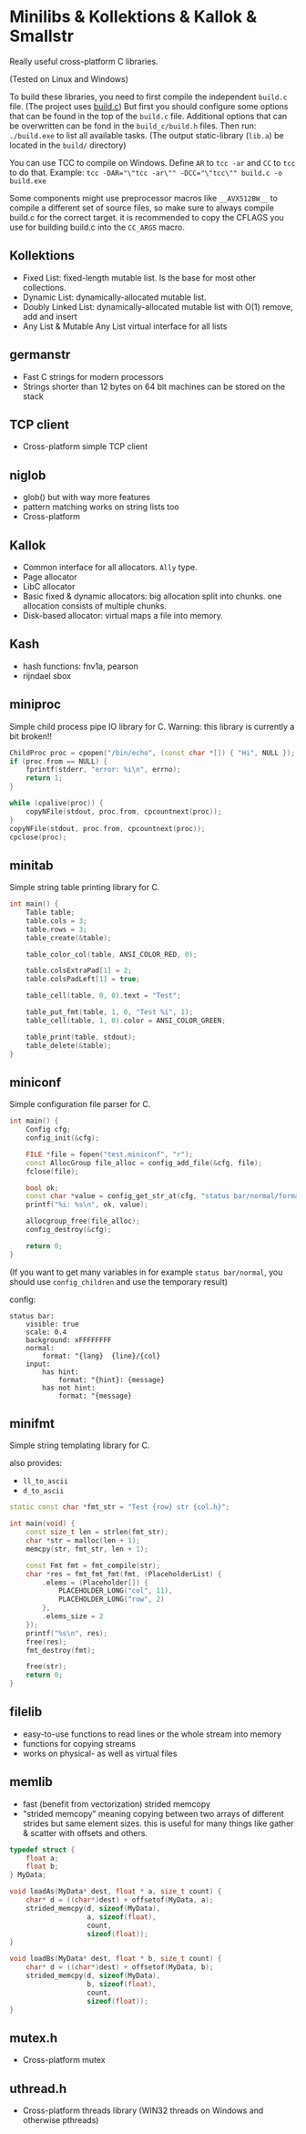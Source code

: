 # Minilibs & Kollektions & Kallok & Smallstr
Really useful cross-platform C libraries.

(Tested on Linux and Windows)

To build these libraries, you need to first compile the independent `build.c` file.
(The project uses [build.c](https://github.com/alex-s168/build.c))
But first you should configure some options that can be found in the top of the `build.c` file.
Additional options that can be overwritten can be fond in the `build_c/build.h` files.
Then run: `./build.exe` to list all available tasks.
(The output static-library (`lib.a`) be located in the `build/` directory)

You can use TCC to compile on Windows. Define `AR` to `tcc -ar` and `CC` to `tcc` to do that.
Example: `tcc -DAR="\"tcc -ar\"" -DCC="\"tcc\"" build.c -o build.exe`

Some components might use preprocessor macros like `__AVX512BW__` to compile a different set of source files,
so make sure to always compile build.c for the correct target.
it is recommended to copy the CFLAGS you use for building build.c into the `CC_ARGS` macro.

## Kollektions
- Fixed List:
  fixed-length mutable list. Is the base for most other collections.
- Dynamic List:
  dynamically-allocated mutable list.
- Doubly Linked List:
  dynamically-allocated mutable list with O(1) remove, add and insert
- Any List & Mutable Any List
  virtual interface for all lists

## germanstr
- Fast C strings for modern processors 
- Strings shorter than 12 bytes on 64 bit machines can be stored on the stack 

## TCP client 
- Cross-platform simple TCP client

## niglob 
- glob() but with way more features 
- pattern matching works on string lists too
- Cross-platform

## Kallok
- Common interface for all allocators. `Ally` type.
- Page allocator
- LibC allocator
- Basic fixed & dynamic allocators:
  big allocation split into chunks. one allocation consists of multiple chunks.
- Disk-based allocator:
  virtual maps a file into memory.

## Kash
- hash functions: fnv1a, pearson
- rijndael sbox

## miniproc
Simple child process pipe IO library for C.
Warning: this library is currently a bit broken!!

```c++
ChildProc proc = cpopen("/bin/echo", (const char *[]) { "Hi", NULL });
if (proc.from == NULL) {
    fprintf(stderr, "error: %i\n", errno);
    return 1;
}

while (cpalive(proc)) {
    copyNFile(stdout, proc.from, cpcountnext(proc));
}
copyNFile(stdout, proc.from, cpcountnext(proc));
cpclose(proc);
```

## minitab
Simple string table printing library for C.

```c++
int main() {
    Table table;
    table.cols = 3;
    table.rows = 3;
    table_create(&table);

    table_color_col(table, ANSI_COLOR_RED, 0);

    table.colsExtraPad[1] = 2;
    table.colsPadLeft[1] = true;

    table_cell(table, 0, 0).text = "Test";

    table_put_fmt(table, 1, 0, "Test %i", 1);
    table_cell(table, 1, 0).color = ANSI_COLOR_GREEN;

    table_print(table, stdout);
    table_delete(&table);
}
```

## miniconf
Simple configuration file parser for C.

```c++
int main() {
    Config cfg;
    config_init(&cfg);

    FILE *file = fopen("test.miniconf", "r");
    const AllocGroup file_alloc = config_add_file(&cfg, file);
    fclose(file);

    bool ok;
    const char *value = config_get_str_at(cfg, "status bar/normal/format", &ok);
    printf("%i: %s\n", ok, value);

    allocgroup_free(file_alloc);
    config_destroy(&cfg);

    return 0;
}
```
(If you want to get many variables in for example `status bar/normal`, you should use `config_children` and use the temporary result)

config:
```
status bar:
    visible: true
    scale: 0.4
    background: xFFFFFFFF
    normal:
        format: "{lang}  {line}/{col}
    input:
        has hint:
            format: "{hint}: {message}
        has not hint:
            format: "{message}
```

## minifmt
Simple string templating library for C.

also provides:
- `ll_to_ascii`
- `d_to_ascii`

```c++
static const char *fmt_str = "Test {row} str {col.h}";

int main(void) {
    const size_t len = strlen(fmt_str);
    char *str = malloc(len + 1);
    memcpy(str, fmt_str, len + 1);

    const Fmt fmt = fmt_compile(str);
    char *res = fmt_fmt_fmt(fmt, (PlaceholderList) {
        .elems = (Placeholder[]) {
            PLACEHOLDER_LONG("col", 11),
            PLACEHOLDER_LONG("row", 2)
        },
        .elems_size = 2
    });
    printf("%s\n", res);
    free(res);
    fmt_destroy(fmt);

    free(str);
    return 0;
}
```

## filelib 
- easy-to-use functions to read lines or the whole stream into memory
- functions for copying streams 
- works on physical- as well as virtual files

## memlib 
- fast (benefit from vectorization) strided memcopy
- "strided memcopy" meaning copying between two arrays of different strides but same element sizes.
  this is useful for many things like gather & scatter with offsets and others.

```c++ 
typedef struct {
    float a;
    float b; 
} MyData;

void loadAs(MyData* dest, float * a, size_t count) {
    char* d = ((char*)dest) + offsetof(MyData, a);
    strided_memcpy(d, sizeof(MyData), 
                   a, sizeof(float),
                   count,
                   sizeof(float));
}

void loadBs(MyData* dest, float * b, size_t count) {
    char* d = ((char*)dest) + offsetof(MyData, b);
    strided_memcpy(d, sizeof(MyData), 
                   b, sizeof(float),
                   count,
                   sizeof(float));
}
```

## mutex.h 
- Cross-platform mutex 

## uthread.h 
- Cross-platform threads library (WIN32 threads on Windows and otherwise pthreads)
